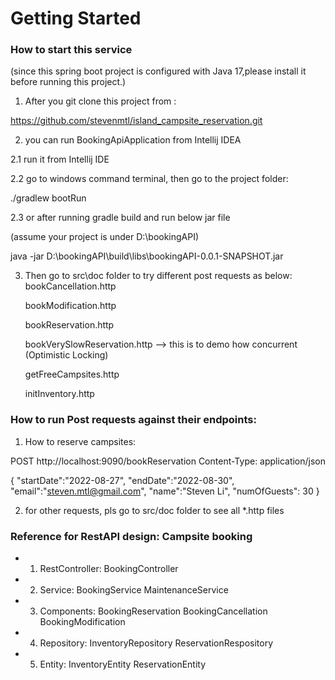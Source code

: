 # Getting Started

### How to start this service
(since this spring boot project is configured with Java 17,please install it before running this project.)
1. After you git clone this project from : 

https://github.com/stevenmtl/island_campsite_reservation.git

2. you can run BookingApiApplication from Intellij IDEA

  2.1 run it from Intellij IDE
   
  2.2 go to windows command terminal, then go to the project folder:

   ./gradlew bootRun

  2.3 or after running gradle build and run below jar file

   (assume your project is under D:\bookingAPI\)

   java -jar D:\bookingAPI\build\libs\bookingAPI-0.0.1-SNAPSHOT.jar

3. Then go to src\doc folder to try different post requests as below:
   bookCancellation.http
   
   bookModification.http
   
   bookReservation.http
   
   bookVerySlowReservation.http --> this is to demo how concurrent (Optimistic Locking)
   
   getFreeCampsites.http
   
   initInventory.http

### How to run Post requests against their endpoints:

1. How to reserve campsites:

POST http://localhost:9090/bookReservation
Content-Type: application/json

{
"startDate":"2022-08-27",
"endDate":"2022-08-30",
"email":"steven.mtl@gmail.com",
"name":"Steven Li",
"numOfGuests": 30
}

2. for other requests, pls go to src/doc folder to see all *.http files


### Reference for RestAPI design: Campsite booking

* 1. RestController:
   BookingController
   
* 2. Service:
   BookingService
   MaintenanceService
   
* 3. Components:
   BookingReservation
   BookingCancellation
   BookingModification
     
* 4. Repository:
     InventoryRepository
     ReservationRespository
     
* 5. Entity:
     InventoryEntity
     ReservationEntity


